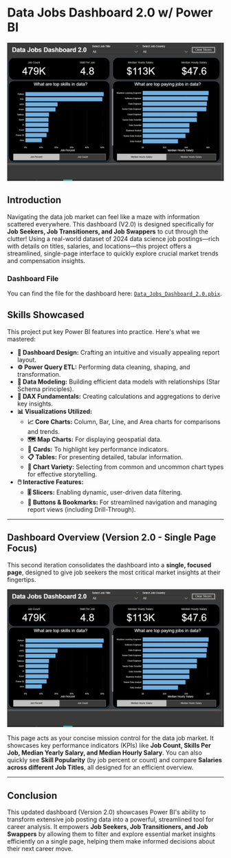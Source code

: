 # Data Jobs Dashboard 2.0 w/ Power BI

![dashboard page 2](/images/project_2.png)

## Introduction

Navigating the data job market can feel like a maze with information scattered everywhere. This dashboard (V2.0) is designed specifically for **Job Seekers, Job Transitioners, and Job Swappers** to cut through the clutter! Using a real-world dataset of 2024 data science job postings—rich with details on titles, salaries, and locations—this project offers a streamlined, single-page interface to quickly explore crucial market trends and compensation insights.

### Dashboard File

You can find the file for the dashboard here: [`Data_Jobs_Dashboard_2.0.pbix`](Data_Jobs_Dashboard_2.0.pbix).

## Skills Showcased

This project put key Power BI features into practice. Here's what we mastered:

- **🎨 Dashboard Design:** Crafting an intuitive and visually appealing report layout.
- **⚙️ Power Query ETL:** Performing data cleaning, shaping, and transformation.
- **🔗 Data Modeling:** Building efficient data models with relationships (Star Schema principles).
- **🧮 DAX Fundamentals:** Creating calculations and aggregations to derive key insights.
- **📊 Visualizations Utilized:**
  - **📈 Core Charts:** Column, Bar, Line, and Area charts for comparisons and trends.
  - **🗺️ Map Charts:** For displaying geospatial data.
  - **🔢 Cards:** To highlight key performance indicators.
  - **📋 Tables:** For presenting detailed, tabular information.
  - **🎨 Chart Variety:** Selecting from common and uncommon chart types for effective storytelling.
- **🖱️ Interactive Features:**
  - **🎚️ Slicers:** Enabling dynamic, user-driven data filtering.
  - **🔘 Buttons & Bookmarks:** For streamlined navigation and managing report views (including Drill-Through).

---

## Dashboard Overview (Version 2.0 - Single Page Focus)

This second iteration consolidates the dashboard into a **single, focused page**, designed to give job seekers the most critical market insights at their fingertips.

![dashboard page 2](/images/project_2.png)

This page acts as your concise mission control for the data job market. It showcases key performance indicators (KPIs) like **Job Count, Skills Per Job, Median Yearly Salary, and Median Hourly Salary**. You can also quickly see **Skill Popularity** (by job percent or count) and compare **Salaries across different Job Titles**, all designed for an efficient overview.

---

## Conclusion

This updated dashboard (Version 2.0) showcases Power BI's ability to transform extensive job posting data into a powerful, streamlined tool for career analysis. It empowers **Job Seekers, Job Transitioners, and Job Swappers** by allowing them to filter and explore essential market insights efficiently on a single page, helping them make informed decisions about their next career move.
